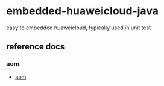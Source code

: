 # embedded-huaweicloud-java
easy to embedded huaweicloud, typically used in unit test

## reference docs

### aom

- [aom](https://support.huaweicloud.com/aom/index.html)
